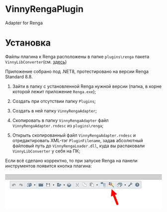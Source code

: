 # VinnyRengaPlugin

Adapter for Renga

# Установка

Файлы плагина к Renga расположены в папке `plugins\renga` пакета `VinnyLibConverter`(см. [здесь](https://github.com/Vinny-Environment/VinnyLibConverter#%D1%83%D1%81%D1%82%D0%B0%D0%BD%D0%BE%D0%B2%D0%BA%D0%B0))

Приложение собрано под .NET8, протестировано на версии Renga Standard 8.8.

1. Зайти в папку с установленной Renga нужной версии (папка, в корне которой лежит приложение `Renga.exe`);

2. Создать при отсутствии папку `Plugins`;

3. Создать в ней папку `VinnyRengaAdapter`;

4. Скопировать в папку `VinnyRengaAdapter` файл `VinnyRengaAdapter.rndesc` из `plugins\renga`;

5. Открыть скопированный файл `VinnyRengaAdapter.rndesc` и отредактировать XML-тэг `PluginFilename`, задав абсолютный файловый путь до `VinnyRengaLoader.dll`, куда вы распаковали `VinnyLibConverter` у себя на ПК;

Если всё сделано корректно, то при запуске Renga на панели инструментов появится кнопка плагина:

![](assets/2025-09-03-22-44-10-image.png)
